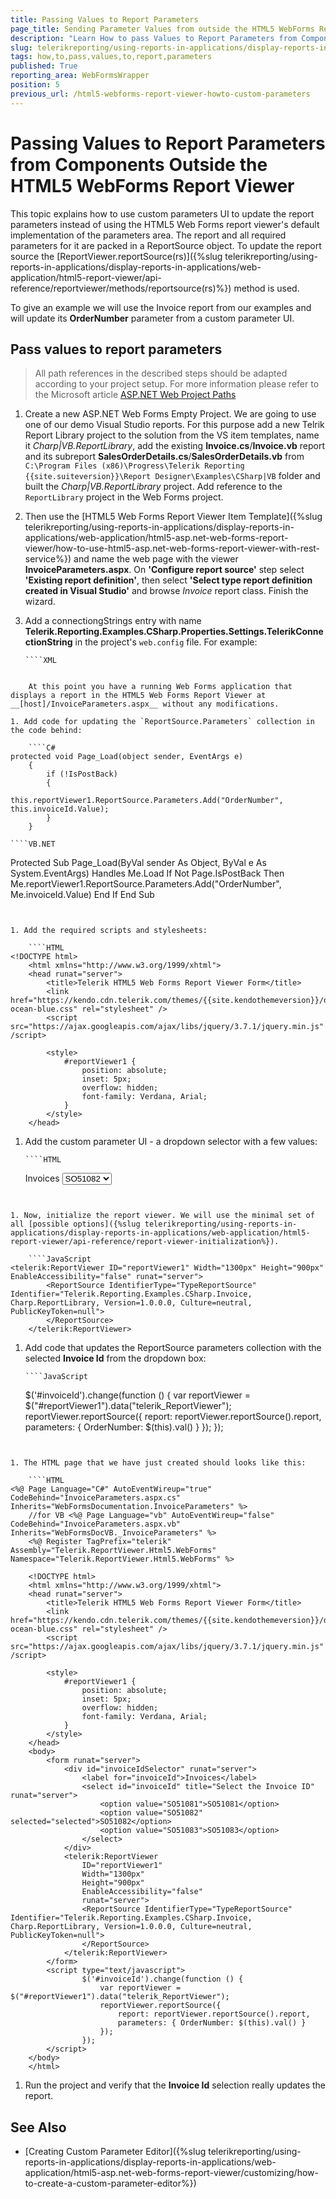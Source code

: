 ```yaml
---
title: Passing Values to Report Parameters
page_title: Sending Parameter Values from outside the HTML5 WebForms ReportViewer
description: "Learn How to pass Values to Report Parameters from Components Located Outside the HTML5 ASP.NET WebForms ReportViewer in Telerik Reporting."
slug: telerikreporting/using-reports-in-applications/display-reports-in-applications/web-application/html5-asp.net-web-forms-report-viewer/customizing/how-to-pass-values-to-report-parameters
tags: how,to,pass,values,to,report,parameters
published: True
reporting_area: WebFormsWrapper
position: 5
previous_url: /html5-webforms-report-viewer-howto-custom-parameters
---
```


# Passing Values to Report Parameters from Components Outside the HTML5 WebForms Report Viewer

This topic explains how to use custom parameters UI to update the report parameters instead of using the HTML5 Web Forms report viewer's default implementation of the parameters area. The report and all required parameters for it are packed in a ReportSource object. To update the report source the [ReportViewer.reportSource(rs)]({%slug telerikreporting/using-reports-in-applications/display-reports-in-applications/web-application/html5-report-viewer/api-reference/reportviewer/methods/reportsource(rs)%}) method is used.

To give an example we will use the Invoice report from our examples and will update its **OrderNumber** parameter from a custom parameter UI.

## Pass values to report parameters

> All path references in the described steps should be adapted according to your project setup. For more information please refer to the Microsoft article [ASP.NET Web Project Paths](<https://learn.microsoft.com/en-us/previous-versions/ms178116(v=vs.140)>)

1.  Create a new ASP.NET Web Forms Empty Project. We are going to use one of our demo Visual Studio reports. For this purpose add a new Telrik Report Library project to the solution from the VS item templates, name it _Charp|VB.ReportLibrary_, add the existing **Invoice.cs**/**Invoice.vb** report and its subreport **SalesOrderDetails.cs**/**SalesOrderDetails.vb** from `C:\Program Files (x86)\Progress\Telerik Reporting {{site.suiteversion}}\Report Designer\Examples\CSharp|VB` folder and built the _Charp|VB.ReportLibrary_ project. Add reference to the `ReportLibrary` project in the Web Forms project.
1.  Then use the [HTML5 Web Forms Report Viewer Item Template]({%slug telerikreporting/using-reports-in-applications/display-reports-in-applications/web-application/html5-asp.net-web-forms-report-viewer/how-to-use-html5-asp.net-web-forms-report-viewer-with-rest-service%}) and name the web page with the viewer **InvoiceParameters.aspx**. On **'Configure report source'** step select **'Existing report definition'**, then select **'Select type report definition created in Visual Studio'** and browse _Invoice_ report class. Finish the wizard.
1.  Add a connectiongStrings entry with name **Telerik.Reporting.Examples.CSharp.Properties.Settings.TelerikConnectionString** in the project's `web.config` file. For example:

        ````XML

    <connectionStrings>
    		<add name="Telerik.Reporting.Examples.CSharp.Properties.Settings.TelerikConnectionString"
    					connectionString="Data Source=(local);Initial Catalog=AdventureWorks;Integrated Security=SSPI"
    					providerName="System.Data.SqlClient" />
    	</connectionStrings>

`````

	At this point you have a running Web Forms application that displays a report in the HTML5 Web Forms Report Viewer at __[host]/InvoiceParameters.aspx__ without any modifications.

1. Add code for updating the `ReportSource.Parameters` collection in the code behind:

	````C#
protected void Page_Load(object sender, EventArgs e)
	{
		if (!IsPostBack)
		{
			this.reportViewer1.ReportSource.Parameters.Add("OrderNumber", this.invoiceId.Value);
		}
	}
`````

    ````VB.NET

Protected Sub Page_Load(ByVal sender As Object, ByVal e As System.EventArgs) Handles Me.Load
If Not Page.IsPostBack Then
Me.reportViewer1.ReportSource.Parameters.Add("OrderNumber", Me.invoiceId.Value)
End If
End Sub

`````


1. Add the required scripts and stylesheets:

	````HTML
<!DOCTYPE html>
	<html xmlns="http://www.w3.org/1999/xhtml">
	<head runat="server">
		<title>Telerik HTML5 Web Forms Report Viewer Form</title>
		<link href="https://kendo.cdn.telerik.com/themes/{{site.kendothemeversion}}/default/default-ocean-blue.css" rel="stylesheet" />
		<script src="https://ajax.googleapis.com/ajax/libs/jquery/3.7.1/jquery.min.js" /script>

		<style>
			#reportViewer1 {
				position: absolute;
				inset: 5px;
				overflow: hidden;
				font-family: Verdana, Arial;
			}
		</style>
	</head>
`````

1.  Add the custom parameter UI - a dropdown selector with a few values:

        ````HTML

    <div id="invoiceIdSelector" runat="server">
    		<label for="invoiceId">Invoices</label>
    		<select id="invoiceId" title="Select the Invoice ID" runat="server">
    			<option value="SO51081">SO51081</option>
    			<option value="SO51082" selected="selected">SO51082</option>
    			<option value="SO51083">SO51083</option>
    		</select>
    	</div>

`````


1. Now, initialize the report viewer. We will use the minimal set of all [possible options]({%slug telerikreporting/using-reports-in-applications/display-reports-in-applications/web-application/html5-report-viewer/api-reference/report-viewer-initialization%}).

	````JavaScript
<telerik:ReportViewer ID="reportViewer1" Width="1300px" Height="900px" EnableAccessibility="false" runat="server">
		<ReportSource IdentifierType="TypeReportSource" Identifier="Telerik.Reporting.Examples.CSharp.Invoice, Charp.ReportLibrary, Version=1.0.0.0, Culture=neutral, PublicKeyToken=null">
		</ReportSource>
	</telerik:ReportViewer>
`````

1.  Add code that updates the ReportSource parameters collection with the selected **Invoice Id** from the dropdown box:

        ````JavaScript

    $('#invoiceId').change(function () {
    var reportViewer = $("#reportViewer1").data("telerik_ReportViewer");
    reportViewer.reportSource({
    report: reportViewer.reportSource().report,
    parameters: { OrderNumber: $(this).val() }
    });
    });

`````


1. The HTML page that we have just created should looks like this:

	````HTML
<%@ Page Language="C#" AutoEventWireup="true" CodeBehind="InvoiceParameters.aspx.cs" Inherits="WebFormsDocumentation.InvoiceParameters" %>
	//for VB <%@ Page Language="vb" AutoEventWireup="false" CodeBehind="InvoiceParameters.aspx.vb" Inherits="WebFormsDocVB._InvoiceParameters" %>
	<%@ Register TagPrefix="telerik" Assembly="Telerik.ReportViewer.Html5.WebForms" Namespace="Telerik.ReportViewer.Html5.WebForms" %>

	<!DOCTYPE html>
	<html xmlns="http://www.w3.org/1999/xhtml">
	<head runat="server">
		<title>Telerik HTML5 Web Forms Report Viewer Form</title>
		<link href="https://kendo.cdn.telerik.com/themes/{{site.kendothemeversion}}/default/default-ocean-blue.css" rel="stylesheet" />
		<script src="https://ajax.googleapis.com/ajax/libs/jquery/3.7.1/jquery.min.js" /script>

		<style>
			#reportViewer1 {
				position: absolute;
				inset: 5px;
				overflow: hidden;
				font-family: Verdana, Arial;
			}
		</style>
	</head>
	<body>
		<form runat="server">
			<div id="invoiceIdSelector" runat="server">
				<label for="invoiceId">Invoices</label>
				<select id="invoiceId" title="Select the Invoice ID" runat="server">
					<option value="SO51081">SO51081</option>
					<option value="SO51082" selected="selected">SO51082</option>
					<option value="SO51083">SO51083</option>
				</select>
			</div>
			<telerik:ReportViewer
				ID="reportViewer1"
				Width="1300px"
				Height="900px"
				EnableAccessibility="false"
				runat="server">
				<ReportSource IdentifierType="TypeReportSource" Identifier="Telerik.Reporting.Examples.CSharp.Invoice, Charp.ReportLibrary, Version=1.0.0.0, Culture=neutral, PublicKeyToken=null">
				</ReportSource>
			</telerik:ReportViewer>
		</form>
		<script type="text/javascript">
				$('#invoiceId').change(function () {
					var reportViewer = $("#reportViewer1").data("telerik_ReportViewer");
					reportViewer.reportSource({
						report: reportViewer.reportSource().report,
						parameters: { OrderNumber: $(this).val() }
					});
				});
		</script>
	</body>
	</html>
`````

1. Run the project and verify that the **Invoice Id** selection really updates the report.

## See Also

- [Creating Custom Parameter Editor]({%slug telerikreporting/using-reports-in-applications/display-reports-in-applications/web-application/html5-asp.net-web-forms-report-viewer/customizing/how-to-create-a-custom-parameter-editor%})
